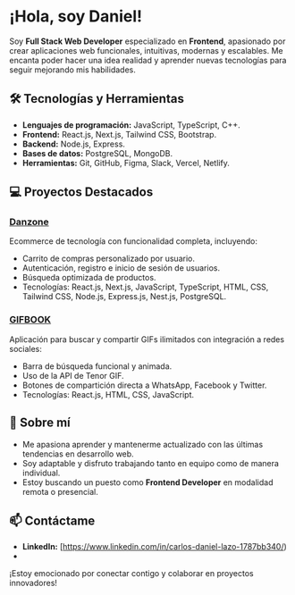 # ¡Hola, soy Daniel!

Soy **Full Stack Web Developer** especializado en **Frontend**, apasionado por crear aplicaciones web funcionales, intuitivas, modernas y escalables. Me encanta poder hacer una idea realidad y aprender nuevas tecnologías para seguir mejorando mis habilidades.

## 🛠️ Tecnologías y Herramientas
- **Lenguajes de programación:** JavaScript, TypeScript, C++.
- **Frontend:** React.js, Next.js, Tailwind CSS, Bootstrap.
- **Backend:** Node.js, Express.
- **Bases de datos:** PostgreSQL, MongoDB.
- **Herramientas:** Git, GitHub, Figma, Slack, Vercel, Netlify.

## 💻 Proyectos Destacados
### [Danzone](https://github.com/pi-rym/PM4FE-CarlosDanielOK)
Ecommerce de tecnología con funcionalidad completa, incluyendo:
- Carrito de compras personalizado por usuario.
- Autenticación, registro e inicio de sesión de usuarios.
- Búsqueda optimizada de productos.
- Tecnologías: React.js, Next.js, JavaScript, TypeScript, HTML, CSS, Tailwind CSS, Node.js, Express.js, Nest.js, PostgreSQL.

### [GIFBOOK](https://github.com/CarlosDanielOK/Dan-GIFBOOK)
Aplicación para buscar y compartir GIFs ilimitados con integración a redes sociales:
- Barra de búsqueda funcional y animada.
- Uso de la API de Tenor GIF.
- Botones de compartición directa a WhatsApp, Facebook y Twitter.
- Tecnologías: React.js, HTML, CSS, JavaScript.

## 🌟 Sobre mí
- Me apasiona aprender y mantenerme actualizado con las últimas tendencias en desarrollo web.
- Soy adaptable y disfruto trabajando tanto en equipo como de manera individual.
- Estoy buscando un puesto como **Frontend Developer** en modalidad remota o presencial.

## 📫 Contáctame
- **LinkedIn:** [https://www.linkedin.com/in/carlos-daniel-lazo-1787bb340/)
- 
¡Estoy emocionado por conectar contigo y colaborar en proyectos innovadores!
